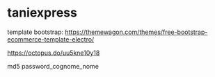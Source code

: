 # taniexpress

template bootstrap: https://themewagon.com/themes/free-bootstrap-ecommerce-template-electro/

https://octopus.do/uu5kne10y18

md5 password_cognome_nome